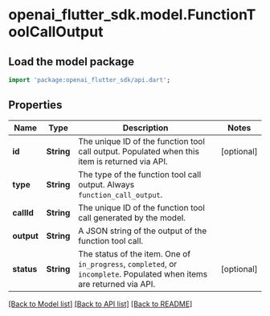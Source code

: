 # openai_flutter_sdk.model.FunctionToolCallOutput

## Load the model package
```dart
import 'package:openai_flutter_sdk/api.dart';
```

## Properties
Name | Type | Description | Notes
------------ | ------------- | ------------- | -------------
**id** | **String** | The unique ID of the function tool call output. Populated when this item is returned via API.  | [optional] 
**type** | **String** | The type of the function tool call output. Always `function_call_output`.  | 
**callId** | **String** | The unique ID of the function tool call generated by the model.  | 
**output** | **String** | A JSON string of the output of the function tool call.  | 
**status** | **String** | The status of the item. One of `in_progress`, `completed`, or `incomplete`. Populated when items are returned via API.  | [optional] 

[[Back to Model list]](../README.md#documentation-for-models) [[Back to API list]](../README.md#documentation-for-api-endpoints) [[Back to README]](../README.md)


